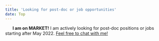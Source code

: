 ```yaml
---
title: 'Looking for post-doc or job opportunities'
date: Top
---
```


&nbsp;&nbsp;&nbsp;&nbsp;&nbsp; **I am on MARKET!** I am actively looking for post-doc positions or jobs starting after May 2022. [Feel free to chat with me!](sun.yu@wustl.edu)
